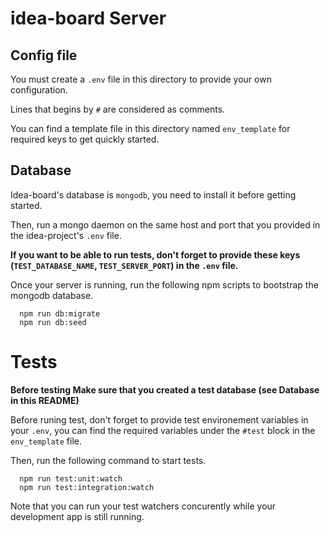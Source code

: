 # idea-board Server

  ## Config file

  You must create a `.env` file in this directory to provide your own configuration.

  Lines that begins by `#` are considered as comments. 

  You can find a template file in this directory named `env_template` for required keys to get quickly started.

  ## Database

  Idea-board's database is `mongodb`, you need to install it before getting started.

  Then, run a mongo daemon on the same host and port that you provided in the idea-project's `.env` file.

  **If you want to be able to run tests, don't forget to provide these keys (`TEST_DATABASE_NAME`, `TEST_SERVER_PORT`) in the `.env` file.**

  Once your server is running, run the following npm scripts to bootstrap the mongodb database.

  ```
    npm run db:migrate
    npm run db:seed
  ```

  # Tests

  **Before testing Make sure that you created a test database (see Database in this README)**

  Before runing test, don't forget to provide test environement variables in your `.env`, you can find the required variables under the `#test` block in the `env_template` file.

  Then, run the following command to start tests.

  ```
    npm run test:unit:watch
    npm run test:integration:watch
  ```

  Note that you can run your test watchers concurently while your development app is still running.
